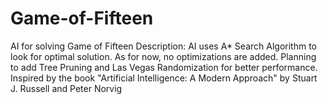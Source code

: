 # Game-of-Fifteen
AI for solving Game of Fifteen
Description:
AI uses A* Search Algorithm to look for optimal solution. As for now, no optimizations are added. Planning to add Tree Pruning and Las Vegas Randomization for better performance.
Inspired by the book "Artificial Intelligence: A Modern Approach" by Stuart J. Russell and Peter Norvig
